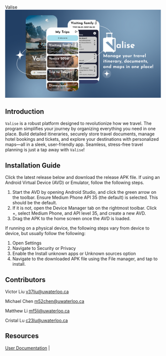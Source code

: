 Valise
![valise banner](mobile/src/main/res/drawable/new_valise_banner.png)

## Introduction
`Valise` is a robust platform designed to revolutionize how we travel. The program simplifies your journey by organizing everything you need in one place. Build detailed itineraries, securely store travel documents, manage hotel bookings and tickets, and explore your destinations with personalized maps—all in a sleek, user-friendly app. Seamless, stress-free travel planning is just a tap away with `Valise`!

## Installation Guide
Click the latest release below and download the release APK file. If using an Android Virtual Device (AVD) or Emulator, follow the following steps.
  1. Start the AVD by opening Android Studio, and click the green arrow on the toolbar. Ensure Medium Phone API 35 (the default) is selected. This should be the default.
  2. If it is not, open the Device Manager tab on the rightmost toolbar. Click +, select Medium Phone, and API level 35, and create a new AVD.
  3. Drag the APK to the home screen once the AVD is loaded.

If running on a physical device, the following steps vary from device to device, but usually follow the following:
  1. Open Settings 
  2. Navigate to Security or Privacy 
  3. Enable the Install unknown apps or Unknown sources option
  4. Navigate to the downloaded APK file using the File manager, and tap to install.


## Contributors
Victor Liu v37liu@uwaterloo.ca

Michael Chen m52chen@uwaterloo.ca

Matthew Li mf5li@uwaterloo.ca

Cristal Lu c23lu@uwaterloo.ca

## Resources
[User Documentation](https://github.com/MatthewLi-UW/Valise/wiki/User-Documentation) |
